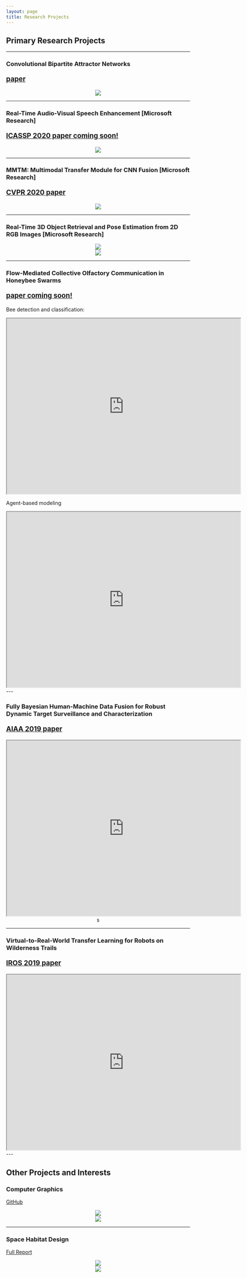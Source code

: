 ```yaml
---
layout: page
title: Research Projects
---
```

## Primary Research Projects

---

### Convolutional Bipartite Attractor Networks
#### <span style="font-size:14pt;color:blue;"> [paper](https://arxiv.org/abs/1906.03504)</span>

<div style='text-align:center;'>
    <img src="/images/CBAN.png"   class='custom_image' style="vertical-align: middle;"/>
</div>

---

### Real-Time Audio-Visual Speech Enhancement [<b>Microsoft Research</b>]
#### <span style="font-size:14pt;color:blue;"> [ICASSP 2020 paper coming soon!]()</span>
<div style='text-align:center;'  >
    <img src="/images/avspeech.png"   class='custom_image' style="vertical-align: middle;"/>
</div>

---
### MMTM: Multimodal Transfer Module for CNN Fusion [<b>Microsoft Research</b>]
#### <span style="font-size:14pt;color:blue;"> [CVPR 2020 paper](https://arxiv.org/abs/1911.08670)</span>
<div style='text-align:center;'  >
    <img src="/images/mmtm.png"   class='custom_image' style="vertical-align: middle;"/>
</div>

---

### Real-Time 3D Object Retrieval and Pose Estimation from 2D RGB Images [<b>Microsoft Research</b>]

<div style='text-align:center;'  >
    <img src="/images/bottle.gif"   class='custom_image' style="vertical-align: middle;text-align:center;"/> <br>
    <img src="/images/cars.gif"   class='custom_image' style="vertical-align: middle;text-align:center;"/>
</div>

---
### Flow-Mediated Collective Olfactory Communication in Honeybee Swarms
#### <span style="font-size:14pt;color:blue;"> [paper coming soon!]()</span>

Bee detection and classification:
<div style='text-align:center;'  >
    <iframe src="https://drive.google.com/file/d/1YLwlrtV5Pqg8Cq-cCUtrVgeiiy6Qe0DR/preview" width="640" height="480"></iframe>
</div>

Agent-based modeling
<div style='text-align:center;'  >
<iframe src="https://drive.google.com/file/d/1Obyp85PMwfLTDT8YFG2MLBWWmTq5TD8I/preview" width="640" height="480"></iframe>
</div>
---

### Fully Bayesian Human-Machine Data Fusion for Robust Dynamic Target Surveillance and Characterization
#### <span style="font-size:14pt;color:blue;"> [AIAA 2019 paper](https://arc.aiaa.org/doi/abs/10.2514/6.2019-2208)</span>
<div style='text-align:center;' >
<iframe src="https://drive.google.com/file/d/1cRsQJX3XHlSEXs-6ewTvgr_JVGBNEAfY/preview" width="640" height="480"></iframe>s
</div>

---

### Virtual-to-Real-World Transfer Learning for Robots on Wilderness Trails
#### <span style="font-size:14pt;color:blue;"> [IROS 2019 paper](https://arxiv.org/abs/1901.05599)</span>
<div style='text-align:center;' >
<iframe src="https://drive.google.com/file/d/1BAva9kP_B9sbHfyI1MatqeEYSET5zfbl/preview" width="640" height="480"></iframe>
</div>
---

## Other Projects and Interests

###  Computer Graphics
[GitHub](https://github.com/michael-iuzzolino/Computer-Graphics---Terrain-Creator)

<div style='text-align:center;'  >
    <img src="/images/world.gif" class='custom_image' style="vertical-align: middle;"/> <br>
    <img src="/images/seasons.gif" class='custom_image' style="vertical-align: middle;"/>
</div>

---

### Space Habitat Design
[Full Report](https://drive.google.com/open?id=1jIoupop2QvcNz8SYYR1HN75S9Iy9ZieT)
<div style='text-align:center;'  >
    <img src="/images/spacehab1.png" class='custom_image' style="vertical-align: middle;"/> <br>
    <img src="/images/spacehab2.png" class='custom_image' style="vertical-align: middle;"/>
</div>

